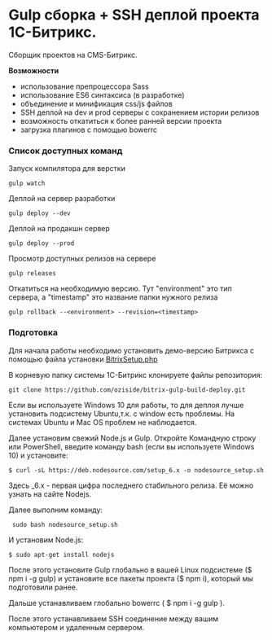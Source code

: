 # Gulp сборка + SSH деплой проекта 1C-Битрикс. 

Сборщик проектов на CMS-Битрикс.

**Возможности**

- использование препроцессора Sass
- использование ES6 синтаксиса (в разработке)
- объединение и минификация css/js файлов
- SSH деплой на dev и prod серверы с сохранением истории релизов
- возможность откатиться к более ранней версии проекта
- загрузка плагинов с помощью bowerrc


### Список доступных команд

Запуск компилятора для верстки 
```
gulp watch
```
Деплой на сервер разработки 
```
gulp deploy --dev
```
Деплой на продакшн сервер 
```
gulp deploy --prod
```
Просмотр доступных релизов на сервере
```
gulp releases
```
Откатиться на необходимую версию. Тут "environment" это тип сервера, а "timestamp" это название папки нужного релиза
```
gulp rollback --<environment> --revision=<timestamp> 
```

### Подготовка

Для начала работы необходимо установить демо-версию Битрикса с помощью файла установки <a href="http://www.1c-bitrix.ru/download/scripts/bitrixsetup.php">BitrixSetup.php</a>

В корневую папку системы 1С-Битрикс клонируете файлы репозитория:
```
git clone https://github.com/oziside/bitrix-gulp-build-deploy.git
```
Если вы используете Windows 10 для работы, то для деплоя лучше установить подсистему Ubuntu,т.к. с window есть проблемы. На системах Ubuntu и Mac OS проблем не наблюдается.

Далее установим свежий Node.js и Gulp. Откройте Командную строку или PowerShell, введите команду bash (если вы используете Windows 10) и установите:

```
$ curl -sL https://deb.nodesource.com/setup_6.x -o nodesource_setup.sh
```
Здесь _6.x - первая цифра последнего стабильного релиза. Её можно узнать на сайте Nodejs.

Далее выполним команду:

```
 sudo bash nodesource_setup.sh
```
И установим Node.js:

```
$ sudo apt-get install nodejs
```
После этого установите Gulp глобально в вашей Linux подсистеме ($ npm i -g gulp) и установите все пакеты проекта ($ npm i), который мы подготовили ранее.

Дальше устанавливаем глобально bowerrc ( $ npm i -g gulp ).

После этого устанавливаем SSH соединение между вашим компьютером и удаленным сервером.

